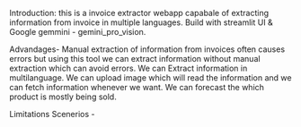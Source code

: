 Introduction:
this is a invoice extractor webapp capabale of extracting information from invoice in multiple languages.
Build with streamlit UI & Google gemmini  - gemini_pro_vision.


Advandages- Manual extraction of information from invoices often causes errors but using this tool we can extract information without manual extraction which can avoid errors.
We can Extract information in multilanguage.
We can upload image which will read the information and we can fetch information whenever we want.
We can forecast the which product is mostly being sold.

Limitations Scenerios - 
